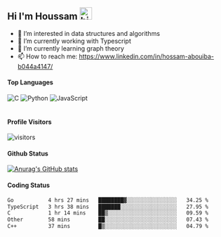 ## Hi I'm Houssam <img src="https://user-images.githubusercontent.com/1303154/88677602-1635ba80-d120-11ea-84d8-d263ba5fc3c0.gif" width="28px" alt="hi">

- 👀 I’m interested in data structures and algorithms
- 🔭 I’m currently working with Typescript
- 🌱 I’m currently learning graph theory
- 📫 How to reach me: https://www.linkedin.com/in/hossam-abouiba-b044a4147/

#### Top Languages

![C](https://img.shields.io/badge/c-%2300599C.svg?style=for-the-badge&logo=c&logoColor=white)
![Python](https://img.shields.io/badge/python-%2314354C.svg?style=for-the-badge&logo=python&logoColor=white)
![JavaScript](https://img.shields.io/badge/javascript-%23323330.svg?style=for-the-badge&logo=javascript&logoColor=%23F7DF1E)
<br />
<br />
#### Profile Visitors
![visitors](https://visitor-badge.glitch.me/badge?page_id=project-HOSSAM.project-HOSSAM)

#### Github Status
[![Anurag's GitHub stats](https://github-readme-stats.vercel.app/api?username=0xPride&theme=tokyonight)](https://github.com/anuraghazra/github-readme-stats)

#### Coding Status
<!--START_SECTION:waka-->

```txt
Go           4 hrs 27 mins   ████████▓░░░░░░░░░░░░░░░░   34.25 %
TypeScript   3 hrs 38 mins   ███████░░░░░░░░░░░░░░░░░░   27.95 %
C            1 hr 14 mins    ██▒░░░░░░░░░░░░░░░░░░░░░░   09.59 %
Other        58 mins         ██░░░░░░░░░░░░░░░░░░░░░░░   07.43 %
C++          37 mins         █▒░░░░░░░░░░░░░░░░░░░░░░░   04.79 %
```

<!--END_SECTION:waka-->
